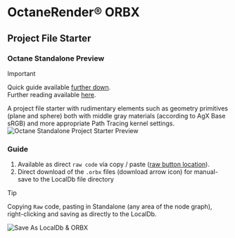 # OctaneRender® ORBX

## Project File Starter
### Octane Standalone Preview

> [!IMPORTANT]
> Quick guide available [further down](https://github.com/skientia/ORBX/blob/main/Starter/preview.md#guide).  
> Further reading available [here](https://skientia.co/cgi/octane-orbx).

A project file starter with rudimentary elements such as geometry primitives (plane and sphere) both with middle gray materials (according to AgX Base sRGB) and more appropriate Path Tracing kernel settings. 
![Octane Standalone Project Starter Preview](https://images.squarespace-cdn.com/content/v1/608815d80fda1f2c79e48753/6e6e1ca8-2c57-4a7c-a835-20387c12cec0/octane-starter-orbx.jpeg)

### Guide
1. Available as direct `raw code` via copy / paste ([raw button location](https://docs.github.com/assets/cb-67542/mw-1440/images/help/repository/raw-file-button.webp)).
2. Direct download of the `.orbx` files (download arrow icon) for manual-save to the LocalDb file directory

> [!TIP]
> Copying `Raw` code, pasting in Standalone (any area of the node graph), right-clicking and saving as directly to the LocalDb.

![Save As LocalDb & ORBX](https://images.squarespace-cdn.com/content/v1/608815d80fda1f2c79e48753/69cae674-969b-4ad9-8792-260fce55066c/octane-standalone-save-as-localdb-orbx.jpeg)

